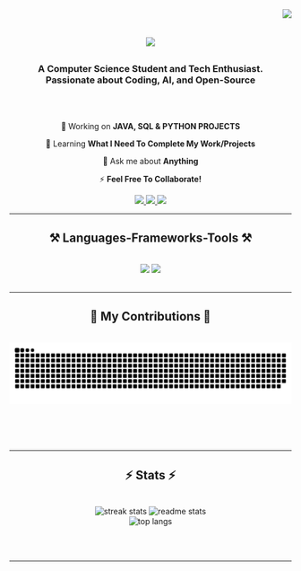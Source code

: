 <img align="right" src="https://visitor-badge.laobi.icu/badge?page_id=Arnob4762.Arnob4762" />

<h1 align="center">
<img src="https://readme-typing-svg.herokuapp.com/?font=Road Rage&size=35&center=true&vCenter=true&width=500&height=70&duration=4000&lines=WELCOME++👋;I'm+Azmain+Arnob;" />
</h1>

<h3 align="center"> A Computer Science Student and Tech Enthusiast.<br/> Passionate about Coding, AI, and Open-Source </h3>

<br/>
<br/>

<div align="center">
 
 🔭 Working on **JAVA, SQL & PYTHON PROJECTS**
 
 🌱 Learning **What I Need To Complete My Work/Projects**

 💬 Ask me about **Anything**

 ⚡ **Feel Free To Collaborate!**

 </div>
 
<div align="center"> 
  <a href="mailto:ornobazmain@gmail.com">
    <img src="https://img.shields.io/badge/Gmail-333333?style=for-the-badge&logo=gmail&logoColor=red" />
  </a>
  <a href="https://www.linkedin.com/in/azmain-iqtidar-arnob-999a82230/" target="_blank">
    <img src="https://img.shields.io/badge/LinkedIn-0077B5?style=for-the-badge&logo=linkedin&logoColor=white" target="_blank" />
  </a>
  <a href="https://Arnob4762.github.io" target="_blank">
     <img src="https://img.shields.io/badge/Portfolio-FF5722?style=for-the-badge&logo=todoist&logoColor=white" target="_blank" /> <!-- sqlite, safari, google-chrome are other good icon options -->
  </a>
</div>

 <hr/>
 
<h2 align="center">⚒️ Languages-Frameworks-Tools ⚒️</h2>
<br/>
<div align="center">
    <img src="https://skillicons.dev/icons?i=html,css,vscode,github,git" />
    <img src="https://skillicons.dev/icons?i=nodejs,python,javascript,c,java,nextjs,mysql" /><br>
</div>

<br/>
<hr/>

<div align="center">
  <h2>🐍 My Contributions 🐍</h2>
  <br>
  <img alt="snake eating my contributions" src="https://raw.githubusercontent.com/salesp07/salesp07/output/github-contribution-grid-snake.svg" />
  
  <br/><br/><br/>
</div>

<hr/>

<h2 align="center">⚡ Stats ⚡</h2>
<br>
<div align=center>
  <img width=390 src="https://github-readme-streak-stats-Arnob4762.vercel.app/?user=Arnob4762&count_private=true&theme=react&border_radius=10" alt="streak stats"/>
  <img width=390 src="https://github-readme-stats-Arnob4762.vercel.app/api?username=Arnob4762&count_private=true&show_icons=true&theme=react&rank_icon=github&border_radius=10" alt="readme stats" />
  <br/>
  <img width=325 align="center" src="https://github-readme-stats-salesp07.vercel.app/api/top-langs/?username=Arnob4762&hide=HTML&langs_count=8&layout=compact&theme=react&border_radius=10&size_weight=0.5&count_weight=0.5&exclude_repo=github-readme-stats" alt="top langs" />
</div>

<br/><br/>

<hr/>

<br/>


<br/>
